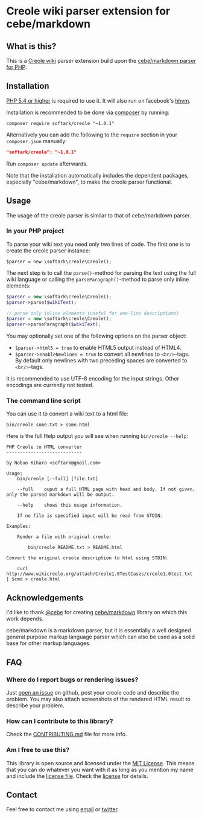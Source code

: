 Creole wiki parser extension for cebe/markdown
==============================================

What is this? <a name="what"></a>
-------------

This is a [Creole wiki](http://www.wikicreole.org/wiki/Creole1.0) parser extension build upon the [cebe/markdown parser for PHP](https://github.com/cebe/markdown).

Installation <a name="installation"></a>
------------

[PHP 5.4 or higher](http://www.php.net/downloads.php) is required to use it.
It will also run on facebook's [hhvm](http://hhvm.com/).

Installation is recommended to be done via [composer][] by running:

	composer require softark/creole "~1.0.1"

Alternatively you can add the following to the `require` section in your `composer.json` manually:

```json
"softark/creole": "~1.0.1"
```

Run `composer update` afterwards.

Note that the installation automatically includes the dependent packages, especially "cebe/markdown", to make the creole parser functional.

[composer]: https://getcomposer.org/ "The PHP package manager"


Usage <a name="usage"></a>
-----

The usage of the creole parser is similar to that of cebe/markdown parser.

### In your PHP project

To parse your wiki text you need only two lines of code. The first one is to create the creole parser instance:

```
$parser = new \softark\creole\Creole();
```

The next step is to call the `parse()`-method for parsing the text using the full wiki language
or calling the `parseParagraph()`-method to parse only inline elements:

```php
$parser = new \softark\creole\Creole();
$parser->parse($wikiText);

// parse only inline elements (useful for one-line descriptions)
$parser = new \softark\creole\Creole();
$parser->parseParagraph($wikiText);
```

You may optionally set one of the following options on the parser object:

- `$parser->html5 = true` to enable HTML5 output instead of HTML4.
- `$parser->enableNewlines = true` to convert all newlines to `<br/>`-tags. By default only newlines with two preceding spaces are converted to `<br/>`-tags. 

It is recommended to use UTF-8 encoding for the input strings. Other encodings are currently not tested.

### The command line script

You can use it to convert a wiki text to a html file:

    bin/creole some.txt > some.html

Here is the full Help output you will see when running `bin/creole --help`:

    PHP Creole to HTML converter
    ----------------------------
    
    by Nobuo Kihara <softark@gmail.com>
    
    Usage:
        bin/creole [--full] [file.txt]
    
        --full    ouput a full HTML page with head and body. If not given, only the parsed markdown will be output.

        --help    shows this usage information.

        If no file is specified input will be read from STDIN.

    Examples:

        Render a file with original creole:

            bin/creole README.txt > README.html

    Convert the original creole description to html using STDIN:

        curl http://www.wikicreole.org/attach/Creole1.0TestCases/creole1.0test.txt | $cmd > creole.html


Acknowledgements <a name="ack"></a>
----------------

I'd like to thank [@cebe][] for creating [cebe/markdown][] library on which this work depends.

cebe/markdown is a markdown parser, but it is essentially a well designed general purpose markup language parser
which can also be used as a solid base for other markup languages.

[@cebe]: https://github.com/cebe "Carsten Brandt"
[cebe/markdown]: https://github.com/cebe/markdown "A super fast, highly extensible markdown parser for PHP"

FAQ <a name="faq"></a>
---

### Where do I report bugs or rendering issues?

Just [open an issue][] on github, post your creole code and describe the problem. You may also attach screenshots of the rendered HTML result to describe your problem.

[open an issue]: https://github.com/softark/creole/issues/new

### How can I contribute to this library?

Check the [CONTRIBUTING.md](CONTRIBUTING.md) file for more info.


### Am I free to use this?

This library is open source and licensed under the [MIT License][]. This means that you can do whatever you want
with it as long as you mention my name and include the [license file][license]. Check the [license][] for details.

[MIT License]: http://opensource.org/licenses/MIT

[license]: https://github.com/softark/creole/blob/master/LICENSE

Contact
-------

Feel free to contact me using [email](mailto:softark@gmail.com) or [twitter](https://twitter.com/softark).
